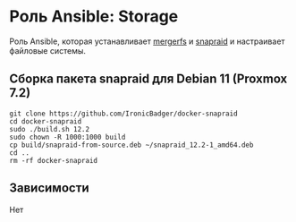 # Роль Ansible: Storage

Роль Ansible, которая устанавливает [mergerfs](https://github.com/trapexit/mergerfs) и [snapraid](https://www.snapraid.it/) и настраивает файловые системы.

## Сборка пакета snapraid для Debian 11 (Proxmox 7.2)

```shell
git clone https://github.com/IronicBadger/docker-snapraid
cd docker-snapraid
sudo ./build.sh 12.2
sudo chown -R 1000:1000 build
cp build/snapraid-from-source.deb ~/snapraid_12.2-1_amd64.deb
cd ..
rm -rf docker-snapraid
```

## Зависимости

Нет

